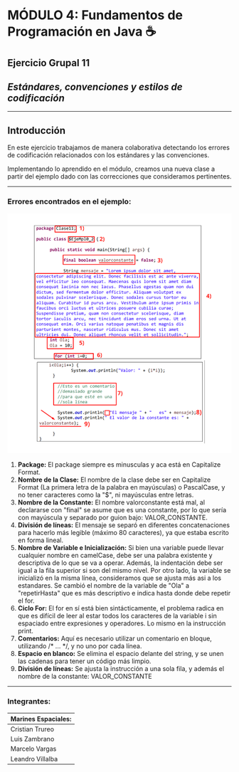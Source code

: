 # MÓDULO 4: Fundamentos de Programación en Java ☕

## Ejercicio Grupal 11
## _Estándares, convenciones y estilos de codificación_

---

## Introducción

En este ejercicio trabajamos de manera colaborativa detectando los errores de codificación relacionados con los estándares y las convenciones.

Implementando lo aprendido en el módulo, creamos una nueva clase a partir del ejemplo dado con las correcciones que consideramos pertinentes.

---

### Errores encontrados en el ejemplo:


![Errores encontrados en el ejemplo](g11.png)

1. **Package:** El package siempre es minusculas y aca está en Capitalize Format.
2. **Nombre de la Clase:** El nombre de la clase debe ser en Capitalize Format (La primera letra de la palabra en mayúsculas) o PascalCase, y no tener caracteres como la "$", ni mayúsculas entre letras.
3. **Nombre de la Constante:** El nombre valorconstante está mal, al declararse con "final" se asume que es una constante, por lo que sería con mayúscula y separado por guion bajo: VALOR_CONSTANTE.
4. **División de líneas:** El mensaje se separó en diferentes concatenaciones para hacerlo más legible (máximo 80 caracteres), ya que estaba escrito en forma lineal.
5. **Nombre de Variable e Inicialización:** Si bien una variable puede llevar cualquier nombre en camelCase, debe ser una palabra existente y descriptiva de lo que se va a operar. Además, la indentación debe ser igual a la fila superior si son del mismo nivel. Por otro lado, la variable se inicializó en la misma línea, consideramos que se ajusta más asi a los estandares. Se cambió el nombre de la variable de "Ola" a "repetirHasta" que es más descriptivo e indica hasta donde debe repetir el for.
6. **Ciclo For:** El for en sí está bien sintácticamente, el problema radica en que es difícil de leer al estar todos los caracteres de la variable i sin espaciado entre expresiones y operadores. Lo mismo en la instrucción print.
7. **Comentarios:** Aquí es necesario utilizar un comentario en bloque, utilizando /* ... */, y no uno por cada línea.
8. **Espacio en blanco:** Se elimina el espacio delante del string, y se unen las cadenas para tener un código más limpio.
9. **División de líneas:** Se ajusta la instrucción a una sola fila, y además el nombre de la constante: VALOR_CONSTANTE

---

### Integrantes:

| Marines Espaciales:                                             |
| --------------------------------------------------------------- |
| Cristian Trureo |
| Luis Zambrano |
| Marcelo Vargas |
| Leandro Villalba |
